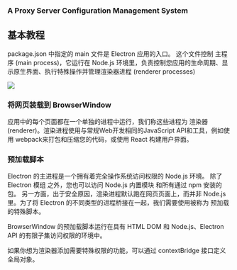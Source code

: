 ### A Proxy Server Configuration Management System

## 基本教程

package.json 中指定的 main 文件是 Electron 应用的入口。 这个文件控制 主程序 (main process)，它运行在 Node.js 环境里，负责控制您应用的生命周期、显示原生界面、执行特殊操作并管理渲染器进程 (renderer processes)

![](C:\Users\zhangjialu6\AppData\Roaming\marktext\images\2024-04-13-14-00-34-image.png)

### 将网页装载到 BrowserWindow

应用中的每个页面都在一个单独的进程中运行，我们称这些进程为 渲染器 (renderer)。渲染进程使用与常规Web开发相同的JavaScript API和工具，例如使用 webpack来打包和压缩您的代码，或使用 React 构建用户界面。

### 预加载脚本

Electron 的主进程是一个拥有着完全操作系统访问权限的 Node.js 环境。 除了 Electron 模组 之外，您也可以访问 Node.js 内置模块 和所有通过 npm 安装的包。 另一方面，出于安全原因，渲染进程默认跑在网页页面上，而并非 Node.js里。为了将 Electron 的不同类型的进程桥接在一起，我们需要使用被称为 预加载 的特殊脚本。

BrowserWindow 的预加载脚本运行在具有 HTML DOM 和 Node.js、Electron API 的有限子集访问权限的环境中。

如果你想为渲染器添加需要特殊权限的功能，可以通过 contextBridge 接口定义 全局对象。